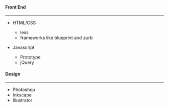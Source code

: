 
#### Front End
--------------

- HTML/CSS
    - less
    - frameworks like blueprint and zurb

- Javascript
    - Prototype
    - jQuery

#### Design
-----------

- Photoshop
- Inkscape
- Illustrator

